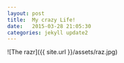 ```yaml
---
layout: post
title:  My crazy Life!
date:   2015-03-28 21:05:30
categories: jekyll update2
---
```





![The razr]({{ site.url }}/assets/raz.jpg)
